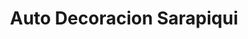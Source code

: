 ---
title: "Auto Decoracion Sarapiqui"
url: /puerto-viejo/auto-decoracion-sarapiqui/
shop: Autowerkstatt
---